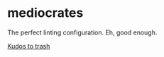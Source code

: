 # mediocrates

The perfect linting configuration. Eh, good enough.

[Kudos to trash](https://twitter.com/trashh_dev/status/1668984376321798144?s=61&t=lXQHh7-So8IcpRIubhN8ew)
